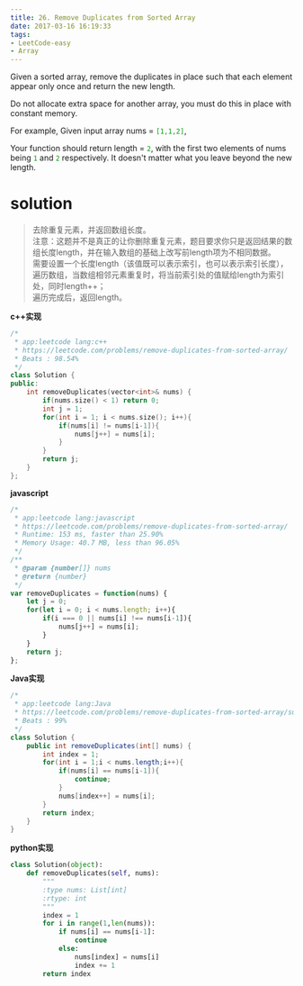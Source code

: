 ```yaml
---
title: 26. Remove Duplicates from Sorted Array
date: 2017-03-16 16:19:33
tags:
- LeetCode-easy
- Array
---
```

Given a sorted array, remove the duplicates in place such that each element appear only once and return the new length.

Do not allocate extra space for another array, you must do this in place with constant memory.

For example,
Given input array nums = <font color='rgb(199,37,78)'>`[1,1,2]`</font>,

Your function should return length = <font color='rgb(199,37,78)'>`2`</font>, with the first two elements of nums being <font color='rgb(199,37,78)'>`1`</font> and <font color='rgb(199,37,78)'>`2`</font> respectively. It doesn't matter what you leave beyond the new length.

<!--more-->

# solution

>去除重复元素，并返回数组长度。<br/>
>注意：这题并不是真正的让你删除重复元素，题目要求你只是返回结果的数组长度length，并在输入数组的基础上改写前length项为不相同数据。<br/>
>需要设置一个长度length（该值既可以表示索引，也可以表示索引长度），遍历数组，当数组相邻元素重复时，将当前索引处的值赋给length为索引处，同时length++；<br>
>遍历完成后，返回length。

**c++实现**

```c++
/*
 * app:leetcode lang:c++
 * https://leetcode.com/problems/remove-duplicates-from-sorted-array/
 * Beats : 98.54%
 */
class Solution {
public:
    int removeDuplicates(vector<int>& nums) {
        if(nums.size() < 1) return 0;
        int j = 1;
        for(int i = 1; i < nums.size(); i++){
            if(nums[i] != nums[i-1]){
                nums[j++] = nums[i];
            }
        }
        return j;
    }
};
```

**javascript**

```js
/*
 * app:leetcode lang:javascript
 * https://leetcode.com/problems/remove-duplicates-from-sorted-array/
 * Runtime: 153 ms, faster than 25.90%
 * Memory Usage: 40.7 MB, less than 96.05%
 */
/**
 * @param {number[]} nums
 * @return {number}
 */
var removeDuplicates = function(nums) {
    let j = 0;
    for(let i = 0; i < nums.length; i++){
        if(i === 0 || nums[i] !== nums[i-1]){
            nums[j++] = nums[i];
        }
    }
    return j;
};
```



**Java实现**

```java
/*
 * app:leetcode lang:Java
 * https://leetcode.com/problems/remove-duplicates-from-sorted-array/submissions/
 * Beats : 99%
 */
class Solution {
    public int removeDuplicates(int[] nums) {
        int index = 1;
        for(int i = 1;i < nums.length;i++){
            if(nums[i] == nums[i-1]){
                continue;
            }
            nums[index++] = nums[i];
        }
        return index;
    }
}
```

**python实现**

```python
class Solution(object):
    def removeDuplicates(self, nums):
        """
        :type nums: List[int]
        :rtype: int
        """
        index = 1
        for i in range(1,len(nums)):
            if nums[i] == nums[i-1]:
                continue
            else:
                nums[index] = nums[i]
                index += 1
        return index
```

